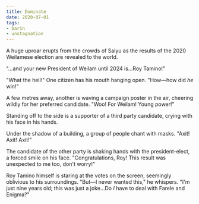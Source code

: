 ```yaml
---
title: Dominate
date: 2020-07-01
tags:
- barin
- unstagnation
---
```


A huge uproar erupts from the crowds of Saiyu as the results of the 2020 Weilamese election are revealed to the world.

<!-- more -->

"…and your new President of Weilam until 2024 is…Roy Tamino!"

"What the hell!" One citizen has his mouth hanging open. "How—how did *he* win!"

A few metres away, another is waving a campaign poster in the air, cheering wildly for her preferred candidate. "Woo! For Weilam! Young power!"

Standing off to the side is a supporter of a third party candidate, crying with his face in his hands.

Under the shadow of a building, a group of people chant with masks. "Axit! Axit! Axit!"

The candidate of the other party is shaking hands with the president-elect, a forced smile on his face. "Congratulations, Roy! This result was unexpected to me too, don't worry!"

Roy Tamino himself is staring at the votes on the screen, seemingly oblivious to his surroundings. "But—I never wanted this," he whispers. "I'm just nine years old; this was just a joke…Do *I* have to deal with Farele and Enigma?"
